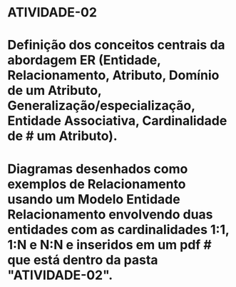 # ATIVIDADE-02
# Definição dos conceitos centrais da abordagem ER (Entidade, Relacionamento, Atributo, Domínio de um Atributo, Generalização/especialização, Entidade Associativa, Cardinalidade de #  um Atributo).
# Diagramas desenhados como exemplos de Relacionamento usando um Modelo Entidade Relacionamento envolvendo duas entidades com as cardinalidades 1:1, 1:N e N:N e inseridos em um pdf #  que está dentro da pasta "ATIVIDADE-02".
